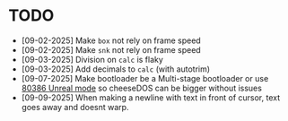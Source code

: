 # TODO

- [09-02-2025] Make `box` not rely on frame speed
- [09-02-2025] Make `snk` not rely on frame speed
- [09-03-2025] Division on `calc` is flaky
- [09-03-2025] Add decimals to `calc` (with autotrim)
- [09-07-2025] Make bootloader be a Multi-stage bootloader or use [80386 Unreal mode](https://en.wikipedia.org/wiki/Unreal_mode) so cheeseDOS can be bigger without issues
- [09-09-2025] When making a newline with text in front of cursor, text goes away and doesnt warp.
